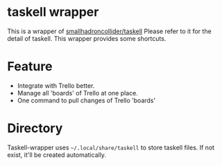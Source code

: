 # taskell wrapper

This is a wrapper of [smallhadroncollider/taskell](https://github.com/smallhadroncollider/taskell)
Please refer to it for the detail of taskell.
This wrapper provides some shortcuts.

# Feature

- Integrate with Trello better.
- Manage all 'boards' of Trello at one place.
- One command to pull changes of Trello 'boards'

# Directory

Taskell-wrapper uses `~/.local/share/taskell` to store taskell files.
If not exist, it'll be created automatically.


